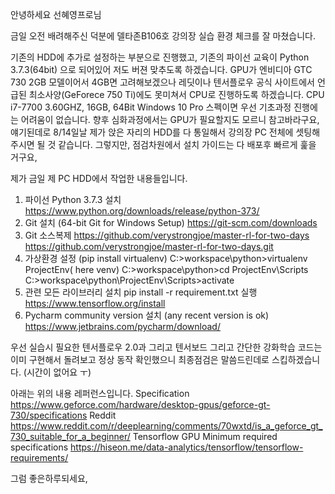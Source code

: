 안녕하세요 선혜영프로님

금일 오전 배려해주신 덕분에 델타존B106호 강의장 실습 환경 체크를 잘 마쳤습니다.

기존의 HDD에 추가로 설정하는 부분으로 진행했고, 기존의 파이선 교육이 Python 3.7.3(64bit) 으로 되어있어 저도 버젼 맞추도록 하겠습니다.
GPU가 엔비디아 GTC 730 2GB 모델이어서 4GB면 고려해보겠으나 레딧이나 텐서플로우 공식 사이트에서 언급된 최소사양(GeForece 750 Ti)에도 
못미쳐서 CPU로 진행하도록 하겠습니다. CPU i7-7700 3.60GHZ, 16GB, 64Bit Windows 10 Pro 스펙이면 우선 기초과정 진행에는 어려움이 없습니다.
향후 심화과정에서는 GPU가 필요할지도 모르니 참고바라구요, 얘기된데로 8/14일날 제가 앉은 자리의 HDD를 다 통일해서 강의장 PC 전체에 셋팅해주시면 될 것 같습니다.
그렇지만, 점검차원에서 설치 가이드는 다 배포후 빠르게 훑을 거구요, 

제가 금일 제 PC HDD에서 작업한 내용들입니다. 
1. 파이선 Python 3.7.3 설치 https://www.python.org/downloads/release/python-373/
2. Git 설치 (64-bit Git for Windows Setup) https://git-scm.com/downloads
3. Git 소스복제 https://github.com/verystrongjoe/master-rl-for-two-days https://github.com/verystrongjoe/master-rl-for-two-days.git
4. 가상환경 설정 (pip install virtualenv)
C:>workspace\python>virtualenv ProjectEnv( here venv) C:>workspace\python>cd ProjectEnv\Scripts C:>workspace\python\ProjectEnv\Scripts>activate
5. 관련 모든 라이브러리 설치
pip install -r requirement.txt 실행 https://www.tensorflow.org/install
6. Pycharm community version 설치 (any recent version is ok) 
https://www.jetbrains.com/pycharm/download/

우선 실습시 필요한 텐서플로우 2.0과 그리고 텐서보드 그리고 간단한 강화학습 코드는 이미 구현해서 돌려보고 정상 동작 확인했으니
최종점검은 말씀드린데로 스킵하겠습니다. (시간이 없어요 ㅜ)

아래는 위의 내용 레퍼런스입니다.
Specification https://www.geforce.com/hardware/desktop-gpus/geforce-gt-730/specifications 
Reddit https://www.reddit.com/r/deeplearning/comments/70wxtd/is_a_geforce_gt_730_suitable_for_a_beginner/ 
Tensorflow GPU Minimum required specifications https://hiseon.me/data-analytics/tensorflow/tensorflow-requirements/ 


그럼 좋은하루되세요,
